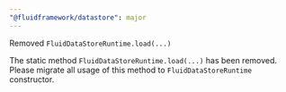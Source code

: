 ```yaml
---
"@fluidframework/datastore": major
---
```


Removed `FluidDataStoreRuntime.load(...)`

The static method `FluidDataStoreRuntime.load(...)` has been removed. Please migrate all usage of this method to `FluidDataStoreRuntime` constructor.
